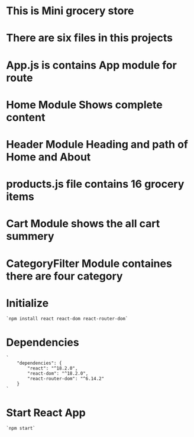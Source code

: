# This is Mini grocery store

# There are six files in this projects
# App.js is contains App module for route
# Home Module Shows complete content
# Header Module Heading and path of Home and About
# products.js file contains 16 grocery items
# Cart Module shows the all cart summery
# CategoryFilter Module containes there are four category 

# Initialize
    `npm install react react-dom react-router-dom`

# Dependencies 
    `
        "dependencies": {
            "react": "^18.2.0",
            "react-dom": "^18.2.0",
            "react-router-dom": "^6.14.2"
        }
    `
# Start React App
    `npm start`
    
